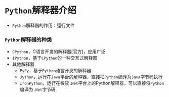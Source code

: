# `Python`解释器介绍

- `Python`解释器的作用：运行文件

### `Python`解释器的种类

- `CPython`，C语言开发的解释器[官方]，应用广泛
- `IPython`，基于`CPython`的一种交互式解释器
- 其他解释器
  - `PyPy`，基于`Python`语言开发的解释器
  - `Jython`，运行在`Java`平台的解释器，直接把`Python`编译为`Java`字节码执行
  - `IronPython`，运行在微软`.Net`平台上的Python解释器，可以直接将`Python`编译为`.Net`字节码

